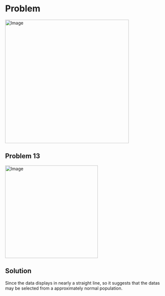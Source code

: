 # Problem
<img width="400" alt="Image" src="https://github.com/user-attachments/assets/7076b917-2a55-4e9d-ae19-9fdc525d150d" />

## Problem 13
<img width="300" alt="Image" src="https://github.com/user-attachments/assets/c46c949d-1167-4356-9f4a-c3b88f51e7fe" />

## Solution
Since the data displays in nearly a straight line, so it suggests that the datas may be selected from a approximately normal population.
